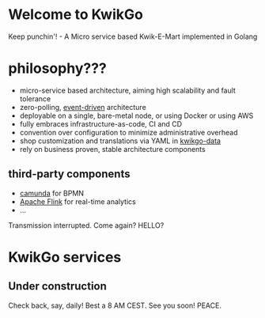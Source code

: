 # Welcome to KwikGo

Keep punchin'! - A Micro service based Kwik-E-Mart implemented in Golang

# philosophy???

- micro-service based architecture, aiming high scalability and fault tolerance
- zero-polling, [event-driven](https://www.youtube.com/watch?v=STKCRSUsyP0) architecture
- deployable on a single, bare-metal node, or using Docker or using AWS
- fully embraces infrastructure-as-code, CI and CD
- convention over configuration to minimize administrative overhead
- shop customization and translations via YAML in [kwikgo-data](../kwikgo-data)
- rely on business proven, stable architecture components

## third-party components

- [camunda](https://camunda.org/) for BPMN
- [Apache Flink](https://flink.apache.org/) for real-time analytics
- ...

Transmission interrupted. Come again? HELLO?

# KwikGo services

## Under construction 

Check back, say, daily! Best a 8 AM CEST. See you soon! PEACE.
